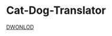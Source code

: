 # Cat-Dog-Translator

[DWONLOD](https://www.mediafire.com/file/v2d1ovae37i0z7v/Cat&Dog+Translator_1.3.4.apk/file)
